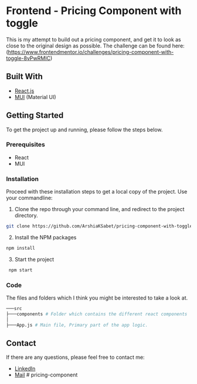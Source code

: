 # Frontend - Pricing Component with toggle

This is my attempt to build out a pricing component, and get it to look as close to the original design as possible. The challenge can be found here: (https://www.frontendmentor.io/challenges/pricing-component-with-toggle-8vPwRMIC)

## Built With

- [React.js](https://reactjs.org/)
- [MUI](https://mui.com/) (Material UI)

## Getting Started

To get the project up and running, please follow the steps below.

### Prerequisites

- React
- MUI

### Installation

Proceed with these installation steps to get a local copy of the project. Use your commandline:

1. Clone the repo through your command line, and redirect to the project directory.

```sh
git clone https://github.com/ArshiaKSabet/pricing-component-with-toggle
```

2. Install the NPM packages

```sh
npm install
```

3. Start the project

```sh
 npm start
```

### Code

The files and folders which I think you might be interested to take a look at.

```sh
───src
├───components # Folder which contains the different react components
│
├───App.js # Main file, Primary part of the app logic.

```

## Contact

If there are any questions, please feel free to contact me:

- [LinkedIn](https://www.linkedin.com/in/arshia-kolachaei-sabet-507776227/)
- [Mail](mailto:arshia.sabet@konsultinfo.com?subject=[GitHub]%20Pricing%20Component)
#   p r i c i n g - c o m p o n e n t  
 